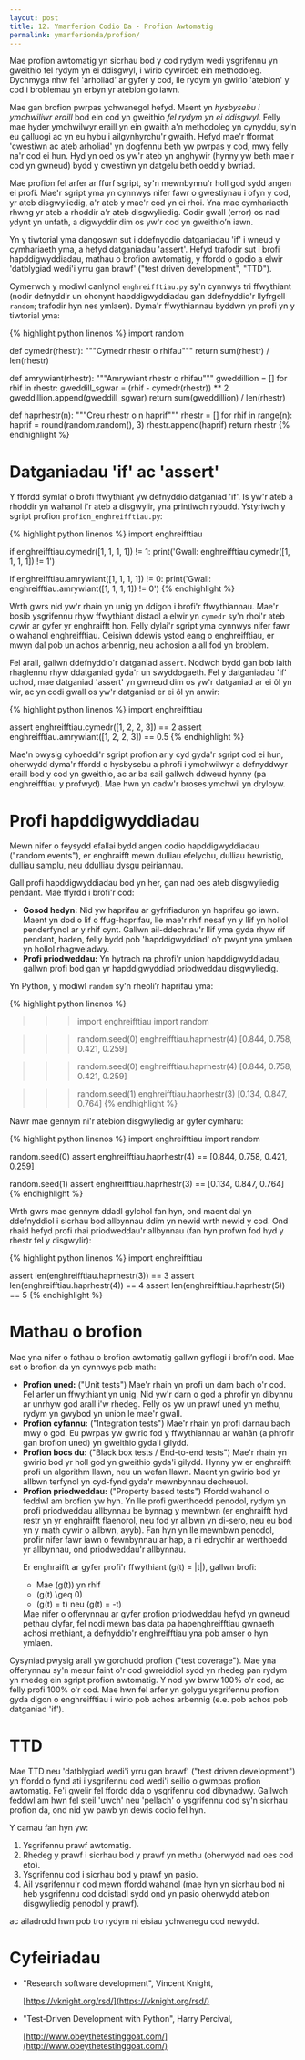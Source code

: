 ```yaml
---
layout: post
title: 12. Ymarferion Codio Da - Profion Awtomatig
permalink: ymarferionda/profion/
---
```


Mae profion awtomatig yn sicrhau bod y cod rydym wedi ysgrifennu yn gweithio fel
rydym yn ei ddisgwyl, i wirio cywirdeb ein methodoleg.
Dychmyga nhw fel 'arholiad' ar gyfer y cod, lle rydym yn gwirio 'atebion' y cod
i broblemau yn erbyn yr atebion go iawn.

Mae gan brofion pwrpas ychwanegol hefyd.
Maent yn *hysbysebu i ymchwiliwr eraill* bod ein cod yn gweithio *fel rydym yn
ei ddisgwyl*.
Felly mae hyder ymchwilwyr eraill yn ein gwaith a'n methodoleg yn cynyddu, sy'n
eu galluogi ac yn eu hybu i ailgynhyrchu'r gwaith.
Hefyd mae'r fformat 'cwestiwn ac ateb arholiad' yn dogfennu beth yw pwrpas y
cod, mwy felly na'r cod ei hun.
Hyd yn oed os yw'r ateb yn anghywir (hynny yw beth mae'r cod yn gwneud) bydd y
cwestiwn yn datgelu beth oedd y bwriad.

Mae profion fel arfer ar ffurf sgript, sy'n mewnbynnu'r holl god sydd angen ei
profi.
Mae'r sgript yma yn cynnwys nifer fawr o gwestiynau i ofyn y cod, yr ateb
disgwyliedig, a'r ateb y mae'r cod yn ei rhoi.
Yna mae cymhariaeth rhwng yr ateb a rhoddir a'r ateb disgwyliedig.
Codir gwall (error) os nad ydynt yn unfath, a digwyddir dim os yw'r cod yn
gweithio’n iawn.

Yn y tiwtorial yma dangoswn sut i ddefnyddio datganiadau 'if' i wneud y
cymhariaeth yma, a hefyd datganiadau 'assert'.
Hefyd trafodir sut i brofi hapddigwyddiadau, mathau o brofion awtomatig, y
ffordd o godio a elwir 'datblygiad wedi'i yrru gan brawf' ("test driven
development", "TTD").

Cymerwch y modiwl canlynol `enghreifftiau.py` sy'n cynnwys tri ffwythiant (nodir
defnyddir un ohonynt hapddigwyddiadau gan ddefnyddio'r llyfrgell `random`;
trafodir hyn nes ymlaen).
Dyma'r ffwythiannau byddwn yn profi yn y tiwtorial yma:

{% highlight python linenos %}
import random

def cymedr(rhestr):
	"""Cymedr rhestr o rhifau"""
	return sum(rhestr) / len(rhestr)

def amrywiant(rhestr):
	"""Amrywiant rhestr o rhifau"""
	gweddillion = []
	for rhif in rhestr:
		gweddill_sgwar = (rhif - cymedr(rhestr)) ** 2
		gweddillion.append(gweddill_sgwar)
	return sum(gweddillion) / len(rhestr)

def haprhestr(n):
	"""Creu rhestr o n haprif"""
	rhestr = []
	for rhif in range(n):
		haprif = round(random.random(), 3)
		rhestr.append(haprif)
	return rhestr
{% endhighlight %}


# Datganiadau 'if' ac 'assert'

Y ffordd symlaf o brofi ffwythiant yw defnyddio datganiad 'if'.
Is yw'r ateb a rhoddir yn wahanol i'r ateb a disgwylir, yna printiwch rybudd.
Ystyriwch y sgript profion `profion_enghreifftiau.py`:

{% highlight python linenos %}
import enghreifftiau

if enghreifftiau.cymedr([1, 1, 1, 1]) != 1:
	print('Gwall: enghreifftiau.cymedr([1, 1, 1, 1]) != 1')

if enghreifftiau.amrywiant([1, 1, 1, 1]) != 0:
	print('Gwall: enghreifftiau.amrywiant([1, 1, 1, 1]) != 0')
{% endhighlight %}

Wrth gwrs nid yw'r rhain yn unig yn ddigon i brofi'r ffwythiannau.
Mae'r bosib ysgrifennu rhyw ffwythiant distadl a elwir yn `cymedr` sy'n rhoi'r
ateb cywir ar gyfer yr enghraifft hon.
Felly dylai'r sgript yma cynnwys nifer fawr o wahanol enghreifftiau.
Ceisiwn ddewis ystod eang o enghreifftiau, er mwyn dal pob un achos arbennig,
neu achosion a all fod yn broblem.

Fel arall, gallwn ddefnyddio'r datganiad `assert`.
Nodwch bydd gan bob iaith rhaglennu rhyw ddatganiad gyda'r un swyddogaeth.
Fel y datganiadau 'if' uchod, mae datganiad 'assert' yn gwneud dim os yw'r
datganiad ar ei ôl yn wir, ac yn codi gwall os yw'r datganiad er ei ôl yn anwir:

{% highlight python linenos %}
import enghreifftiau

assert enghreifftiau.cymedr([1, 2, 2, 3]) == 2
assert enghreifftiau.amrywiant([1, 2, 2, 3]) == 0.5
{% endhighlight %}

Mae'n bwysig cyhoeddi'r sgript profion ar y cyd gyda'r sgript cod ei hun,
oherwydd dyma'r ffordd o hysbysebu a phrofi i ymchwilwyr a defnyddwyr eraill bod
y cod yn gweithio, ac ar ba sail gallwch ddweud hynny (pa enghreifftiau y
profwyd).
Mae hwn yn cadw'r broses ymchwil yn dryloyw.


# Profi hapddigwyddiadau

Mewn nifer o feysydd efallai bydd angen codio hapddigwyddiadau ("random
events"), er enghraifft mewn dulliau efelychu, dulliau hewristig, dulliau
samplu, neu ddulliau dysgu peiriannau.

Gall profi hapddigwyddiadau bod yn her, gan nad oes ateb disgwyliedig pendant.
Mae ffyrdd i brofi'r cod:

+ **Gosod hedyn:** Nid yw haprifau ar gyfrifiaduron yn haprifau go iawn.
Maent yn dod o lif o ffug-haprifau, lle mae'r rhif nesaf yn y llif yn hollol
penderfynol ar y rhif cynt. Gallwn ail-ddechrau'r llif yma gyda rhyw rif
pendant, haden, felly bydd pob 'hapddigwyddiad' o'r pwynt yna ymlaen yn hollol
rhagweladwy.
+ **Profi priodweddau:** Yn hytrach na phrofi'r union hapddigwyddiadau, gallwn
profi bod gan yr hapddigwyddiad priodweddau disgwyliedig.

Yn Python, y modiwl `random` sy'n rheoli’r haprifau yma:

{% highlight python linenos %}
>>> import enghreifftiau
>>> import random

>>> random.seed(0)
>>> enghreifftiau.haprhestr(4)
[0.844, 0.758, 0.421, 0.259]

>>> random.seed(0)
>>> enghreifftiau.haprhestr(4)
[0.844, 0.758, 0.421, 0.259]

>>> random.seed(1)
>>> enghreifftiau.haprhestr(3)
[0.134, 0.847, 0.764]
{% endhighlight %}

Nawr mae gennym ni'r atebion disgwyliedig ar gyfer cymharu:

{% highlight python linenos %}
import enghreifftiau
import random

random.seed(0)
assert enghreifftiau.haprhestr(4) == [0.844, 0.758, 0.421, 0.259]

random.seed(1)
assert enghreifftiau.haprhestr(3) == [0.134, 0.847, 0.764]
{% endhighlight %}

Wrth gwrs mae gennym ddadl gylchol fan hyn, ond maent dal yn ddefnyddiol i
sicrhau bod allbynnau ddim yn newid wrth newid y cod.
Ond rhaid hefyd profi rhai priodweddau'r allbynnau (fan hyn profwn fod hyd y
rhestr fel y disgwylir):

{% highlight python linenos %}
import enghreifftiau

assert len(enghreifftiau.haprhestr(3)) == 3
assert len(enghreifftiau.haprhestr(4)) == 4
assert len(enghreifftiau.haprhestr(5)) == 5
{% endhighlight %}


# Mathau o brofion

Mae yna nifer o fathau o brofion awtomatig gallwn gyflogi i brofi’n cod.
Mae set o brofion da yn cynnwys pob math:

<ul>
  <li><b>Profion uned:</b> ("Unit tests") Mae'r rhain yn profi un darn bach o'r
  	cod. Fel arfer un ffwythiant yn unig. Nid yw'r darn o god a phrofir yn
  	dibynnu ar unrhyw god arall i'w rhedeg. Felly os yw un prawf uned yn methu,
  	rydym yn gwybod yn union le mae'r gwall.</li>
  <li><b>Profion cyfannu:</b> ("Integration tests") Mae'r rhain yn profi darnau
  	bach mwy o god. Eu pwrpas yw gwirio fod y ffwythiannau ar wahân (a phrofir
  	gan brofion uned) yn gweithio gyda'i gilydd.</li>
  <li><b>Profion bocs du:</b> ("Black box tests / End-to-end tests") Mae'r rhain
  	yn gwirio bod yr holl god yn gweithio gyda'i gilydd. Hynny yw er enghraifft
  	profi un algorithm llawn, neu un wefan llawn. Maent yn gwirio bod yr allbwn
  	terfynol yn cyd-fynd gyda'r mewnbynnau dechreuol.</li>
  <li><b>Profion priodweddau:</b> ("Property based tests") Ffordd wahanol o
  	feddwl am brofion yw hyn. Yn lle profi gwerthoedd penodol, rydym yn profi
  	priodweddau allbynnau be bynnag y mewnbwn (er enghraifft hyd restr yn yr
  	enghraifft flaenorol, neu fod yr allbwn yn di-sero, neu eu bod yn y math
  	cywir o allbwn, ayyb). Fan hyn yn lle mewnbwn penodol, profir nifer fawr
  	iawn o fewnbynnau ar hap, a ni edrychir ar werthoedd yr allbynnau, ond
  	priodweddau'r allbynnau.
  
  Er enghraifft ar gyfer profi'r ffwythiant \(g(t) = |t|\), gallwn brofi:
  	<ul>
  		<li>Mae \(g(t)\) yn rhif</li>
  		<li>\(g(t) \geq 0\)</li>
  		<li>\(g(t) = t\) neu \(g(t) = -t\)</li>
  	</ul>
  Mae nifer o offerynnau ar gyfer profion priodweddau hefyd yn gwneud pethau 
  clyfar, fel nodi mewn bas data pa hapenghreifftiau gwnaeth achosi methiant, a
  defnyddio'r enghreifftiau yna pob amser o hyn ymlaen.
  </li>
</ul>

Cysyniad pwysig arall yw gorchudd profion ("test coverage").
Mae yna offerynnau sy'n mesur faint o'r cod gwreiddiol sydd yn rhedeg pan rydym
yn rhedeg ein sgript profion awtomatig.
Y nod yw bwrw 100% o'r cod, ac felly profi 100% o'r cod.
Mae hwn fel arfer yn golygu ysgrifennu profion gyda digon o enghreifftiau i
wirio pob achos arbennig (e.e. pob achos pob datganiad 'if').

# TTD

Mae TTD neu 'datblygiad wedi'i yrru gan brawf' ("test driven development") yn
ffordd o fynd ati i ysgrifennu cod wedi'i seilio o gwmpas profion awtomatig.
Fe'i gwelir fel ffordd dda o ysgrifennu cod dibynadwy.
Gallwch feddwl am hwn fel steil 'uwch' neu 'pellach' o ysgrifennu cod sy'n
sicrhau profion da, ond nid yw pawb yn dewis codio fel hyn.

Y camau fan hyn yw:

1. Ysgrifennu prawf awtomatig.
2. Rhedeg y prawf i sicrhau bod y prawf yn methu (oherwydd nad oes cod eto).
3. Ysgrifennu cod i sicrhau bod y prawf yn pasio.
4. Ail ysgrifennu'r cod mewn ffordd wahanol (mae hyn yn sicrhau bod ni heb
ysgrifennu cod ddistadl sydd ond yn pasio oherwydd atebion disgwyliedig penodol
y prawf).

ac ailadrodd hwn pob tro rydym ni eisiau ychwanegu cod newydd.


# Cyfeiriadau

+ "Research software development", Vincent Knight,

  [https://vknight.org/rsd/](https://vknight.org/rsd/)
  
+ "Test-Driven Development with Python", Harry Percival,
  
  [http://www.obeythetestinggoat.com/](http://www.obeythetestinggoat.com/)